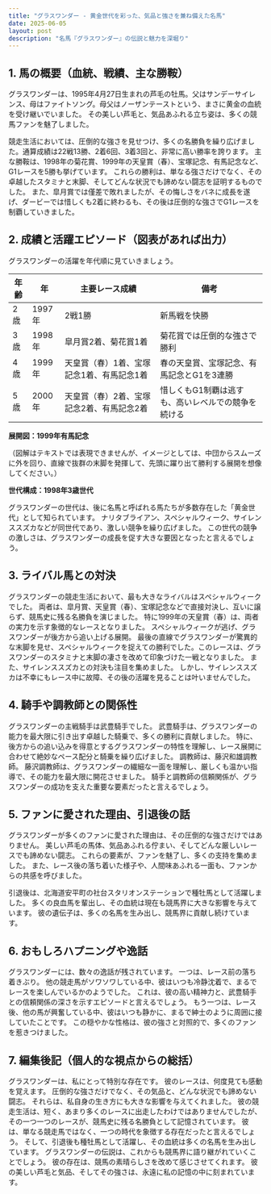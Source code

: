 ```yaml
---
title: "グラスワンダー - 黄金世代を彩った、気品と強さを兼ね備えた名馬"
date: 2025-06-05
layout: post
description: "名馬『グラスワンダー』の伝説と魅力を深堀り"
---
```


## 1. 馬の概要（血統、戦績、主な勝鞍）

グラスワンダーは、1995年4月27日生まれの芦毛の牡馬。父はサンデーサイレンス、母はファイトソング。母父はノーザンテーストという、まさに黄金の血統を受け継いでいました。  その美しい芦毛と、気品あふれる立ち姿は、多くの競馬ファンを魅了しました。

競走生活においては、圧倒的な強さを見せつけ、多くの名勝負を繰り広げました。通算成績は22戦13勝、2着6回、3着3回と、非常に高い勝率を誇ります。  主な勝鞍は、1998年の菊花賞、1999年の天皇賞（春）、宝塚記念、有馬記念など、G1レースを5勝も挙げています。  これらの勝利は、単なる強さだけでなく、その卓越したスタミナと末脚、そしてどんな状況でも諦めない闘志を証明するものでした。  また、皐月賞では僅差で敗れましたが、その悔しさをバネに成長を遂げ、ダービーでは惜しくも2着に終わるも、その後は圧倒的な強さでG1レースを制覇していきました。


## 2. 成績と活躍エピソード（図表があれば出力）

グラスワンダーの活躍を年代順に見ていきましょう。

| 年齢 | 年 | 主要レース成績 | 備考 |
|---|---|---|---|
| 2歳 | 1997年 | 2戦1勝 | 新馬戦を快勝 |
| 3歳 | 1998年 | 皐月賞2着、菊花賞1着 | 菊花賞では圧倒的な強さで勝利 |
| 4歳 | 1999年 | 天皇賞（春）1着、宝塚記念1着、有馬記念1着 | 春の天皇賞、宝塚記念、有馬記念とG1を3連勝 |
| 5歳 | 2000年 | 天皇賞（春）2着、宝塚記念2着、有馬記念2着 | 惜しくもG1制覇は逃すも、高いレベルでの競争を続ける |


**展開図：1999年有馬記念**

（図解はテキストでは表現できませんが、イメージとしては、中団からスムーズに外を回り、直線で抜群の末脚を発揮して、先頭に躍り出て勝利する展開を想像してください。）

**世代構成：1998年3歳世代**

グラスワンダーの世代は、後に名馬と呼ばれる馬たちが多数存在した「黄金世代」として知られています。  ナリタブライアン、スペシャルウィーク、サイレンススズカなどが同世代であり、激しい競争を繰り広げました。  この世代の競争の激しさは、グラスワンダーの成長を促す大きな要因となったと言えるでしょう。


## 3. ライバル馬との対決

グラスワンダーの競走生活において、最も大きなライバルはスペシャルウィークでした。  両者は、皐月賞、天皇賞（春）、宝塚記念などで直接対決し、互いに譲らず、競馬史に残る名勝負を演じました。  特に1999年の天皇賞（春）は、両者の実力を示す象徴的なレースとなりました。  スペシャルウィークが逃げ、グラスワンダーが後方から追い上げる展開。  最後の直線でグラスワンダーが驚異的な末脚を見せ、スペシャルウィークを捉えての勝利でした。このレースは、グラスワンダーのスタミナと末脚の凄さを改めて印象づけた一戦となりました。  また、サイレンススズカとの対決も注目を集めました。  しかし、サイレンススズカは不幸にもレース中に故障、その後の活躍を見ることは叶いませんでした。


## 4. 騎手や調教師との関係性

グラスワンダーの主戦騎手は武豊騎手でした。  武豊騎手は、グラスワンダーの能力を最大限に引き出す卓越した騎乗で、多くの勝利に貢献しました。  特に、後方からの追い込みを得意とするグラスワンダーの特性を理解し、レース展開に合わせて絶妙なペース配分と騎乗を繰り広げました。  調教師は、藤沢和雄調教師。  藤沢調教師は、グラスワンダーの繊細な一面を理解し、厳しくも温かい指導で、その能力を最大限に開花させました。  騎手と調教師の信頼関係が、グラスワンダーの成功を支えた重要な要素だったと言えるでしょう。


## 5. ファンに愛された理由、引退後の話

グラスワンダーが多くのファンに愛された理由は、その圧倒的な強さだけではありません。  美しい芦毛の馬体、気品あふれる佇まい、そしてどんな厳しいレースでも諦めない闘志。  これらの要素が、ファンを魅了し、多くの支持を集めました。  また、レース後の落ち着いた様子や、人間味あふれる一面も、ファンからの共感を呼びました。

引退後は、北海道安平町の社台スタリオンステーションで種牡馬として活躍しました。  多くの良血馬を輩出し、その血統は現在も競馬界に大きな影響を与えています。  彼の遺伝子は、多くの名馬を生み出し、競馬界に貢献し続けています。


## 6. おもしろハプニングや逸話

グラスワンダーには、数々の逸話が残されています。  一つは、レース前の落ち着きぶり。  他の競走馬がソワソワしている中、彼はいつも冷静沈着で、まるでレースを楽しんでいるかのようでした。  これは、彼の高い精神力と、武豊騎手との信頼関係の深さを示すエピソードと言えるでしょう。 もう一つは、レース後、他の馬が興奮している中、彼はいつも静かに、まるで紳士のように周囲に接していたことです。  この穏やかな性格は、彼の強さと対照的で、多くのファンを惹きつけました。


## 7. 編集後記（個人的な視点からの総括）

グラスワンダーは、私にとって特別な存在です。  彼のレースは、何度見ても感動を覚えます。  圧倒的な強さだけでなく、その気品と、どんな状況でも諦めない闘志。  それらは、私自身の生き方にも大きな影響を与えてくれました。  彼の競走生活は、短く、あまり多くのレースに出走したわけではありませんでしたが、その一つ一つのレースが、競馬史に残る名勝負として記憶されています。  彼は、単なる競走馬ではなく、一つの時代を象徴する存在だったと言えるでしょう。  そして、引退後も種牡馬として活躍し、その血統は多くの名馬を生み出しています。  グラスワンダーの伝説は、これからも競馬界に語り継がれていくことでしょう。  彼の存在は、競馬の素晴らしさを改めて感じさせてくれます。  彼の美しい芦毛と気品、そしてその強さは、永遠に私の記憶の中に刻まれています。
